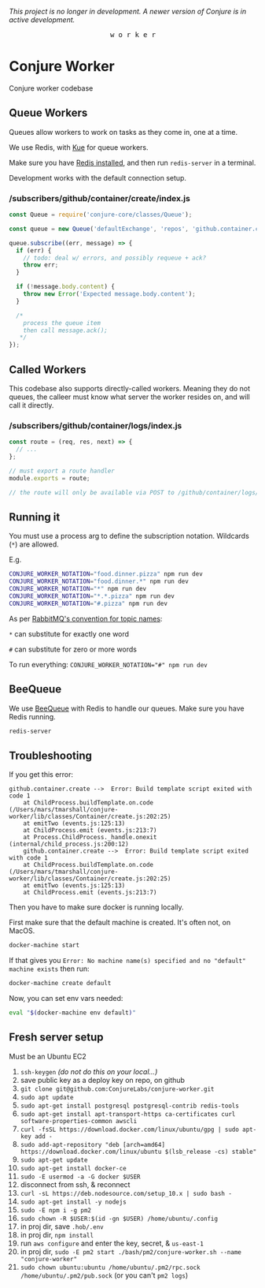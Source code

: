 *This project is no longer in development. A newer version of Conjure is in active development.*

<p align="center">
  <kbd>w o r k e r</kbd>
</p>

# Conjure Worker

Conjure worker codebase

## Queue Workers

Queues allow workers to work on tasks as they come in, one at a time.

We use Redis, with [Kue](https://github.com/Automattic/kue) for queue workers.

Make sure you have [Redis installed](https://redis.io/topics/quickstart), and then run `redis-server` in a terminal.

Development works with the default connection setup.

### /subscribers/github/container/create/index.js

```js
const Queue = require('conjure-core/classes/Queue');

const queue = new Queue('defaultExchange', 'repos', 'github.container.create');

queue.subscribe((err, message) => {
  if (err) {
    // todo: deal w/ errors, and possibly requeue + ack?
    throw err;
  }

  if (!message.body.content) {
    throw new Error('Expected message.body.content');
  }

  /*
    process the queue item
    then call message.ack();
   */
});
```

## Called Workers

This codebase also supports directly-called workers. Meaning they do not queues, the calleer must know what server the worker resides on, and will call it directly.

### /subscribers/github/container/logs/index.js

```js
const route = (req, res, next) => {
  // ...
};

// must export a route handler
module.exports = route;

// the route will only be available via POST to /github/container/logs/
```

## Running it

You must use a process arg to define the subscription notation. Wildcards (`*`) are allowed.

E.g.

```bash
CONJURE_WORKER_NOTATION="food.dinner.pizza" npm run dev
CONJURE_WORKER_NOTATION="food.dinner.*" npm run dev
CONJURE_WORKER_NOTATION="*" npm run dev
CONJURE_WORKER_NOTATION="*.*.pizza" npm run dev
CONJURE_WORKER_NOTATION="#.pizza" npm run dev
```

As per [RabbitMQ's convention for topic names](https://www.rabbitmq.com/tutorials/tutorial-five-python.html):

`*` can substitute for exactly one word

`#` can substitute for zero or more words

To run everything: `CONJURE_WORKER_NOTATION="#" npm run dev`

## BeeQueue

We use [BeeQueue](https://github.com/bee-queue/bee-queue) with Redis to handle our queues. Make sure you have Redis running.

```sh
redis-server
```

## Troubleshooting

If you get this error:

```
github.container.create -->  Error: Build template script exited with code 1
    at ChildProcess.buildTemplate.on.code (/Users/mars/tmarshall/conjure-worker/lib/classes/Container/create.js:202:25)
    at emitTwo (events.js:125:13)
    at ChildProcess.emit (events.js:213:7)
    at Process.ChildProcess._handle.onexit (internal/child_process.js:200:12)
    github.container.create -->  Error: Build template script exited with code 1
    at ChildProcess.buildTemplate.on.code (/Users/mars/tmarshall/conjure-worker/lib/classes/Container/create.js:202:25)
    at emitTwo (events.js:125:13)
    at ChildProcess.emit (events.js:213:7)
```

Then you have to make sure docker is running locally.

First make sure that the default machine is created. It's often not, on MacOS.

```sh
docker-machine start
```

If that gives you `Error: No machine name(s) specified and no "default" machine exists` then run:

```sh
docker-machine create default
```

Now, you can set env vars needed:

```sh
eval "$(docker-machine env default)"
```

## Fresh server setup

Must be an Ubuntu EC2

1. `ssh-keygen` _(do not do this on your local...)_
2. save public key as a deploy key on repo, on github
3. `git clone git@github.com:ConjureLabs/conjure-worker.git`
4. `sudo apt update`
5. `sudo apt-get install postgresql postgresql-contrib redis-tools`
6. `sudo apt-get install apt-transport-https ca-certificates curl software-properties-common awscli`
7. `curl -fsSL https://download.docker.com/linux/ubuntu/gpg | sudo apt-key add -`
8. `sudo add-apt-repository "deb [arch=amd64] https://download.docker.com/linux/ubuntu $(lsb_release -cs) stable"`
9. `sudo apt-get update`
10. `sudo apt-get install docker-ce`
11. `sudo -E usermod -a -G docker $USER`
12. disconnect from ssh, & reconnect
13. `curl -sL https://deb.nodesource.com/setup_10.x | sudo bash -`
14. `sudo apt-get install -y nodejs`
15. `sudo -E npm i -g pm2`
16. `sudo chown -R $USER:$(id -gn $USER) /home/ubuntu/.config `
17. in proj dir, save `.hob/.env`
18. in proj dir, `npm install`
19. run `aws configure` and enter the key, secret, & `us-east-1`
20. in proj dir, `sudo -E pm2 start ./bash/pm2/conjure-worker.sh --name "conjure-worker"`
21. `sudo chown ubuntu:ubuntu /home/ubuntu/.pm2/rpc.sock /home/ubuntu/.pm2/pub.sock` (or you can't `pm2 logs`)
